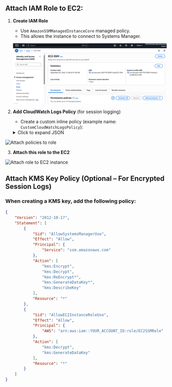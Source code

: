 
## Attach IAM Role to EC2:
1. **Create IAM Role**
   - Use `AmazonSSMManagedInstanceCore` managed policy.
   - This allows the instance to connect to Systems Manager.  

   ![Create IAM role](images/iam-role.png)

2. **Add CloudWatch Logs Policy** (for session logging)
   - Create a custom inline policy (example name: `CustomCloudWatchLogsPolicy`):

   <details>
   <summary>Click to expand JSON</summary>

   ```json
   {
       "Version": "2012-10-17",
       "Statement": [
           {
               "Effect": "Allow",
               "Action": [
                   "logs:CreateLogStream",
                   "logs:DescribeLogGroups",
                   "logs:DescribeLogStreams",
                   "logs:CreateLogGroup",
                   "logs:PutLogEvents"
               ],
               "Resource": "*"
           }
       ]
   }
</details>

![Attach policies to role](images/policy-attach.png)

3. **Attach this role to the EC2**

![Attach role to EC2 instance](images/iamrole-ec2.png)

## Attach KMS Key Policy (Optional – For Encrypted Session Logs)

### When creating a KMS key, add the following policy:

```json
{
    "Version": "2012-10-17",
    "Statement": [
        {
            "Sid": "AllowSystemsManagerUse",
            "Effect": "Allow",
            "Principal": {
                "Service": "ssm.amazonaws.com"
            },
            "Action": [
                "kms:Encrypt",
                "kms:Decrypt",
                "kms:ReEncrypt*",
                "kms:GenerateDataKey*",
                "kms:DescribeKey"
            ],
            "Resource": "*"
        },
        {
            "Sid": "AllowEC2InstanceRoleUse",
            "Effect": "Allow",
            "Principal": {
                "AWS": "arn:aws:iam::YOUR_ACCOUNT_ID:role/EC2SSMRole"
            },
            "Action": [
                "kms:Decrypt",
                "kms:GenerateDataKey"
            ],
            "Resource": "*"
        }
    ]
}
```
